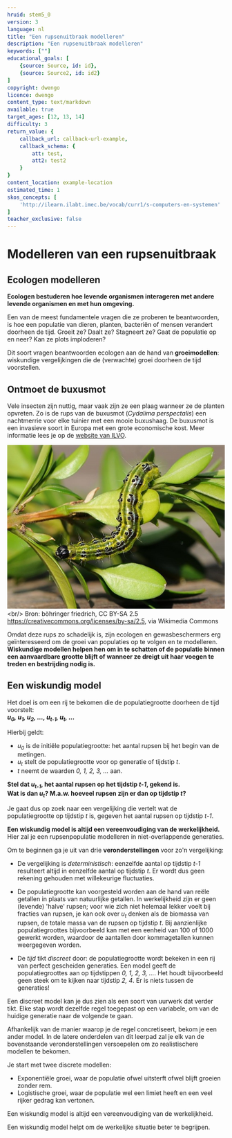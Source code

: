 ```yaml
---
hruid: stem5_0
version: 3
language: nl
title: "Een rupsenuitbraak modelleren"
description: "Een rupsenuitbraak modelleren"
keywords: [""]
educational_goals: [
    {source: Source, id: id}, 
    {source: Source2, id: id2}
]
copyright: dwengo
licence: dwengo
content_type: text/markdown
available: true
target_ages: [12, 13, 14]
difficulty: 3
return_value: {
    callback_url: callback-url-example,
    callback_schema: {
        att: test,
        att2: test2
    }
}
content_location: example-location
estimated_time: 1
skos_concepts: [
    'http://ilearn.ilabt.imec.be/vocab/curr1/s-computers-en-systemen'
]
teacher_exclusive: false
---
```

# Modelleren van een rupsenuitbraak

## Ecologen modelleren

**Ecologen bestuderen hoe levende organismen interageren met andere levende organismen en met hun omgeving.**<br>

Een van de meest fundamentele vragen die ze proberen te beantwoorden, is hoe een populatie van dieren, planten, bacteriën of mensen verandert doorheen de tijd. Groeit ze? Daalt ze? Stagneert ze? Gaat de populatie op en neer? Kan ze plots imploderen? 

Dit soort vragen beantwoorden ecologen aan de hand van **groeimodellen**: wiskundige vergelijkingen die de (verwachte) groei doorheen de tijd voorstellen. 

## Ontmoet de buxusmot

Vele insecten zijn nuttig, maar vaak zijn ze een plaag wanneer ze de planten opvreten. Zo is de rups van de buxusmot (*Cydalima perspectalis*) een nachtmerrie voor elke tuinier met een mooie buxushaag. De buxusmot is een invasieve soort in Europa met een grote economische kost. Meer informatie lees je op de [website van ILVO](https://ilvo.vlaanderen.be/nl/dossiers/buxusmot).

![Buxusmot](embed/buxusmot.jpg "https://commons.wikimedia.org/wiki/File:Raupe_des_Buchsbaumz%C3%BCnsler,_Cydalima_perspectalis_11.JPG")<br/>
Bron: böhringer friedrich, CC BY-SA 2.5 <https://creativecommons.org/licenses/by-sa/2.5>, via Wikimedia Commons

Omdat deze rups zo schadelijk is, zijn ecologen en gewasbeschermers erg geïnteresseerd om de groei van populaties op te volgen en te modelleren. **Wiskundige modellen helpen hen om in te schatten of de populatie binnen een aanvaardbare grootte blijft of wanneer ze dreigt uit haar voegen te treden en bestrijding nodig is.**

## Een wiskundig model

<div class="alert alert-box alert-success">
Het doel is om een rij te bekomen die de populatiegrootte doorheen de tijd voorstelt:<br>
<align="center"><em><b>u<sub>0</sub>, u<sub>1</sub>, u<sub>2</sub>, ..., u<sub>t-1</sub>, u<sub>t</sub>, ...</b></em>

Hierbij geldt:<br>
-  <em>u<sub>0</sub></em> is de initiële populatiegrootte: het aantal rupsen bij het begin van de metingen.
-  <em>u<sub>t</sub></em> stelt de populatiegrootte voor op generatie of tijdstip <em>t</em>.
-  <em>t</em> neemt de waarden <em>0, 1, 2, 3, ...</em> aan.

<strong>Stel dat <em>u<sub>t-1</sub></em>, het aantal rupsen op het tijdstip <em>t-1</em>, gekend is.<br> Wat is dan <em>u<sub>t</sub></em>? M.a.w. hoeveel rupsen zijn er dan op tijdstip <em>t</em>?</strong>
</div>

Je gaat dus op zoek naar een vergelijking die vertelt wat de populatiegrootte op tijdstip *t* is, gegeven het aantal rupsen op tijdstip *t-1*. 

**Een wiskundig model is altijd een vereenvoudiging van de werkelijkheid.** Hier zal je een rupsenpopulatie modelleren in niet-overlappende generaties.

Om te beginnen ga je uit van drie **veronderstellingen** voor zo'n vergelijking:

- De vergelijking is *deterministisch*: eenzelfde aantal op tijdstip *t-1* resulteert altijd in eenzelfde aantal op tijdstip *t*. Er wordt dus geen rekening gehouden met willekeurige fluctuaties.

- De populatiegrootte kan voorgesteld worden aan de hand van reële getallen in plaats van natuurlijke getallen. In werkelijkheid zijn er geen (levende) 'halve' rupsen; voor wie zich niet helemaal lekker voelt bij fracties van rupsen, je kan ook over *u<sub>t</sub>* denken als de biomassa van rupsen, de totale massa van de rupsen op tijdstip *t*. Bij aanzienlijke populatiegroottes bijvoorbeeld kan met een eenheid van 100 of 1000 gewerkt worden, waardoor de aantallen door kommagetallen kunnen weergegeven worden.

- De *tijd* tikt *discreet* door: de populatiegrootte wordt bekeken in een rij van perfect gescheiden generaties. Een model geeft de populatiegroottes aan op tijdstippen *0, 1, 2, 3, ...*. Het houdt bijvoorbeeld geen steek om te kijken naar tijdstip *2, 4*. Er is niets tussen de generaties!

<div class="alert alert-box alert-success">
Een discreet model kan je dus zien als een soort van uurwerk dat verder tikt. Elke stap wordt dezelfde regel toegepast op een variabele, om van de huidige generatie naar de volgende te gaan.
</div>

Afhankelijk van de manier waarop je de regel concretiseert, bekom je een ander model. In de latere onderdelen van dit leerpad zal je elk van de bovenstaande veronderstellingen versoepelen om zo realistischere modellen te bekomen.

Je start met twee discrete modellen:

- Exponentiële groei, waar de populatie ofwel uitsterft ofwel blijft groeien zonder rem.
- Logistische groei, waar de populatie wel een limiet heeft en een veel rijker gedrag kan vertonen.

<div class="alert alert-box alert-success">
Een wiskundig model is altijd een vereenvoudiging van de werkelijkheid.

Een wiskundig model helpt om de werkelijke situatie beter te begrijpen.
</div>

